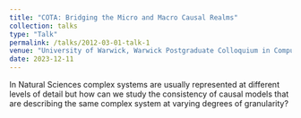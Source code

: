 ```yaml
---
title: "COTA: Bridging the Micro and Macro Causal Realms"
collection: talks
type: "Talk"
permalink: /talks/2012-03-01-talk-1
venue: "University of Warwick, Warwick Postgraduate Colloquium in Computer Science (WPCCS)"
date: 2023-12-11
---
```


In Natural Sciences complex systems are usually represented at different levels of detail but how can we study the consistency of causal models that are describing the same complex system at varying degrees of granularity?

[](https://yfelekis.github.io/files/dc9120b2-d2a0-4792-b04c-0805ed395680.jpeg)
